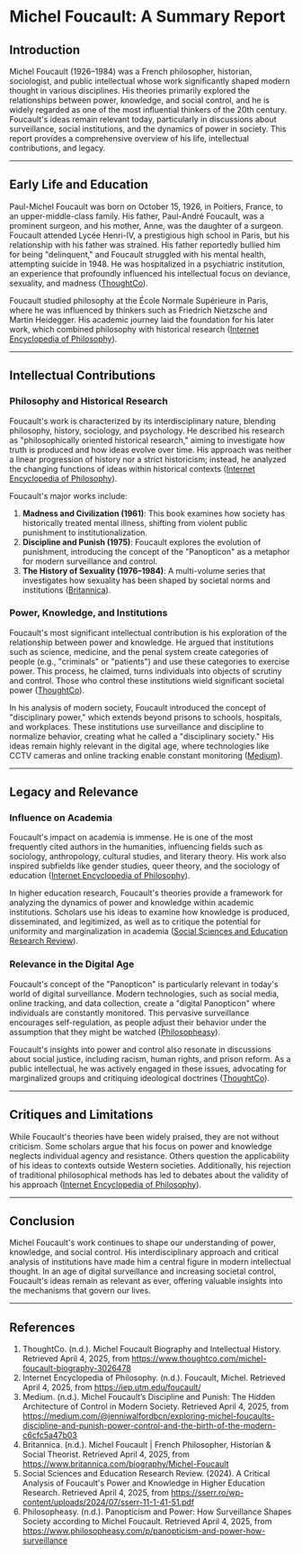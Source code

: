 # Michel Foucault: A Summary Report

## Introduction

Michel Foucault (1926–1984) was a French philosopher, historian, sociologist, and public intellectual whose work significantly shaped modern thought in various disciplines. His theories primarily explored the relationships between power, knowledge, and social control, and he is widely regarded as one of the most influential thinkers of the 20th century. Foucault's ideas remain relevant today, particularly in discussions about surveillance, social institutions, and the dynamics of power in society. This report provides a comprehensive overview of his life, intellectual contributions, and legacy.

---

## Early Life and Education

Paul-Michel Foucault was born on October 15, 1926, in Poitiers, France, to an upper-middle-class family. His father, Paul-André Foucault, was a prominent surgeon, and his mother, Anne, was the daughter of a surgeon. Foucault attended Lycée Henri-IV, a prestigious high school in Paris, but his relationship with his father was strained. His father reportedly bullied him for being "delinquent," and Foucault struggled with his mental health, attempting suicide in 1948. He was hospitalized in a psychiatric institution, an experience that profoundly influenced his intellectual focus on deviance, sexuality, and madness ([ThoughtCo](https://www.thoughtco.com/michel-foucault-biography-3026478)).

Foucault studied philosophy at the École Normale Supérieure in Paris, where he was influenced by thinkers such as Friedrich Nietzsche and Martin Heidegger. His academic journey laid the foundation for his later work, which combined philosophy with historical research ([Internet Encyclopedia of Philosophy](https://iep.utm.edu/foucault/)).

---

## Intellectual Contributions

### Philosophy and Historical Research

Foucault's work is characterized by its interdisciplinary nature, blending philosophy, history, sociology, and psychology. He described his research as "philosophically oriented historical research," aiming to investigate how truth is produced and how ideas evolve over time. His approach was neither a linear progression of history nor a strict historicism; instead, he analyzed the changing functions of ideas within historical contexts ([Internet Encyclopedia of Philosophy](https://iep.utm.edu/foucault/)).

Foucault's major works include:

1. **Madness and Civilization (1961)**: This book examines how society has historically treated mental illness, shifting from violent public punishment to institutionalization.
2. **Discipline and Punish (1975)**: Foucault explores the evolution of punishment, introducing the concept of the "Panopticon" as a metaphor for modern surveillance and control.
3. **The History of Sexuality (1976–1984)**: A multi-volume series that investigates how sexuality has been shaped by societal norms and institutions ([Britannica](https://www.britannica.com/biography/Michel-Foucault)).

### Power, Knowledge, and Institutions

Foucault's most significant intellectual contribution is his exploration of the relationship between power and knowledge. He argued that institutions such as science, medicine, and the penal system create categories of people (e.g., "criminals" or "patients") and use these categories to exercise power. This process, he claimed, turns individuals into objects of scrutiny and control. Those who control these institutions wield significant societal power ([ThoughtCo](https://www.thoughtco.com/michel-foucault-biography-3026478)).

In his analysis of modern society, Foucault introduced the concept of "disciplinary power," which extends beyond prisons to schools, hospitals, and workplaces. These institutions use surveillance and discipline to normalize behavior, creating what he called a "disciplinary society." His ideas remain highly relevant in the digital age, where technologies like CCTV cameras and online tracking enable constant monitoring ([Medium](https://medium.com/@jenniwalfordbcn/exploring-michel-foucaults-discipline-and-punish-power-control-and-the-birth-of-the-modern-c6cfc5a47b03)).

---

## Legacy and Relevance

### Influence on Academia

Foucault's impact on academia is immense. He is one of the most frequently cited authors in the humanities, influencing fields such as sociology, anthropology, cultural studies, and literary theory. His work also inspired subfields like gender studies, queer theory, and the sociology of education ([Internet Encyclopedia of Philosophy](https://iep.utm.edu/foucault/)).

In higher education research, Foucault's theories provide a framework for analyzing the dynamics of power and knowledge within academic institutions. Scholars use his ideas to examine how knowledge is produced, disseminated, and legitimized, as well as to critique the potential for uniformity and marginalization in academia ([Social Sciences and Education Research Review](https://sserr.ro/wp-content/uploads/2024/07/sserr-11-1-41-51.pdf)).

### Relevance in the Digital Age

Foucault's concept of the "Panopticon" is particularly relevant in today's world of digital surveillance. Modern technologies, such as social media, online tracking, and data collection, create a "digital Panopticon" where individuals are constantly monitored. This pervasive surveillance encourages self-regulation, as people adjust their behavior under the assumption that they might be watched ([Philosopheasy](https://www.philosopheasy.com/p/panopticism-and-power-how-surveillance)).

Foucault's insights into power and control also resonate in discussions about social justice, including racism, human rights, and prison reform. As a public intellectual, he was actively engaged in these issues, advocating for marginalized groups and critiquing ideological doctrines ([ThoughtCo](https://www.thoughtco.com/michel-foucault-biography-3026478)).

---

## Critiques and Limitations

While Foucault's theories have been widely praised, they are not without criticism. Some scholars argue that his focus on power and knowledge neglects individual agency and resistance. Others question the applicability of his ideas to contexts outside Western societies. Additionally, his rejection of traditional philosophical methods has led to debates about the validity of his approach ([Internet Encyclopedia of Philosophy](https://iep.utm.edu/foucault/)).

---

## Conclusion

Michel Foucault's work continues to shape our understanding of power, knowledge, and social control. His interdisciplinary approach and critical analysis of institutions have made him a central figure in modern intellectual thought. In an age of digital surveillance and increasing societal control, Foucault's ideas remain as relevant as ever, offering valuable insights into the mechanisms that govern our lives.

---

## References

1. ThoughtCo. (n.d.). Michel Foucault Biography and Intellectual History. Retrieved April 4, 2025, from https://www.thoughtco.com/michel-foucault-biography-3026478  
2. Internet Encyclopedia of Philosophy. (n.d.). Foucault, Michel. Retrieved April 4, 2025, from https://iep.utm.edu/foucault/  
3. Medium. (n.d.). Michel Foucault’s Discipline and Punish: The Hidden Architecture of Control in Modern Society. Retrieved April 4, 2025, from https://medium.com/@jenniwalfordbcn/exploring-michel-foucaults-discipline-and-punish-power-control-and-the-birth-of-the-modern-c6cfc5a47b03  
4. Britannica. (n.d.). Michel Foucault | French Philosopher, Historian & Social Theorist. Retrieved April 4, 2025, from https://www.britannica.com/biography/Michel-Foucault  
5. Social Sciences and Education Research Review. (2024). A Critical Analysis of Foucault's Power and Knowledge in Higher Education Research. Retrieved April 4, 2025, from https://sserr.ro/wp-content/uploads/2024/07/sserr-11-1-41-51.pdf  
6. Philosopheasy. (n.d.). Panopticism and Power: How Surveillance Shapes Society according to Michel Foucault. Retrieved April 4, 2025, from https://www.philosopheasy.com/p/panopticism-and-power-how-surveillance  